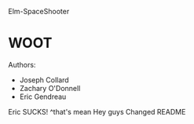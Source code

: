 Elm-SpaceShooter

WOOT
================
Authors:
* Joseph Collard
* Zachary O'Donnell
* Eric Gendreau

Eric SUCKS!
^that's mean
Hey guys
Changed README
